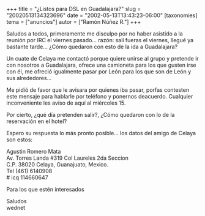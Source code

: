 +++
title = "¿Listos para DSL en Guadalajara?"
slug = "20020513134323696"
date = "2002-05-13T13:43:23-06:00"
[taxonomies]
tema = ["anuncios"]
autor = ["Ramón Núñez R."]
+++

Saludos a todos, primeramente me disculpo por no haber asistido a la
reunión por IRC el viernes pasado... razón: salí fueras el viernes,
llegué ya bastante tarde... ¿Cómo quedaron con esto de la ida a
Guadalajara?  
  
Un cuate de Celaya me contactó porque quiere unirse al grupo y pretende
ir con nosotros a Guadalajara, ofrece una camioneta para los que gusten
irse con él, me ofreció igualmente pasar por León para los que son de
León y sus alrededores...

<!-- more -->
Me pidió de favor que le avisara por quienes iba pasar, porfas contesten
este mensaje para hablarle por teléfono y ponernos deacuerdo. Cualquier
inconveniente les aviso de aquí al miércoles 15.  
  
Por cierto, ¿qué día pretenden salir?, ¿Cómo quedaron con lo de la
reservación en el hotel?  
  
Espero su respuesta lo más pronto posible... los datos del amigo de
Celaya son estos:  
  
  
Agustin Romero Mata  
Av. Torres Landa #319 Col Laureles 2da Seccion  
C.P. 38020 Celaya, Guanajuato, Mexico.  
Tel (461) 6140908  
\# icq 114660647  
  
  
Para los que estén interesados  
  
Saludos  
wednet

